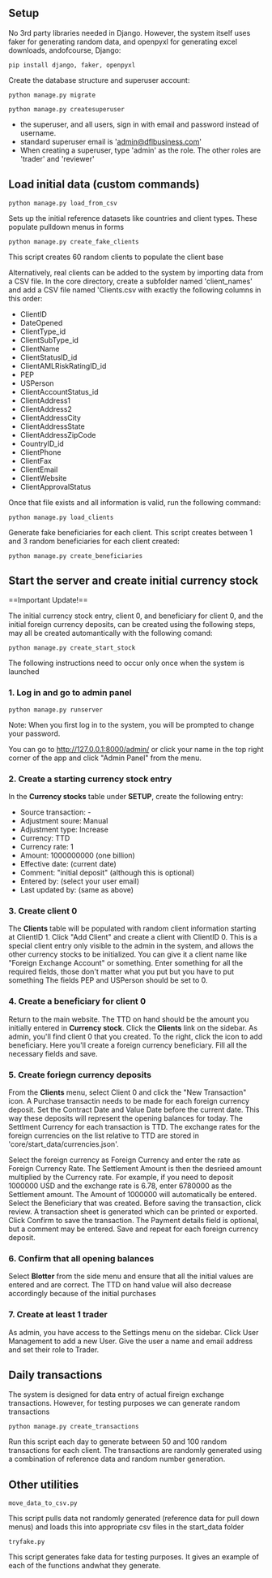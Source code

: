 ## Setup

No 3rd party libraries needed in Django. However, the system itself uses faker for generating random data, and openpyxl for generating excel downloads, andofcourse, Django:

`pip install django, faker, openpyxl`

Create the database structure and superuser account:

`python manage.py migrate`

`python manage.py createsuperuser`

* the superuser, and all users, sign in with email and password instead of username. 
* standard superuser email is 'admin@dflbusiness.com'
* When creating a superuser, type 'admin' as the role. The other roles are 'trader' and 'reviewer'

## Load initial data (custom commands)

`python manage.py load_from_csv`

Sets up the initial reference datasets like countries and client types. These populate pulldown menus in forms

`python manage.py create_fake_clients`

This script creates 60 random clients to populate the client base

Alternatively, real clients can be added to the system by importing data from a CSV file. In the core directory, create a subfolder named 'client_names' and add a CSV file named 'Clients.csv with exactly the following columns in this order:

- ClientID
- DateOpened
- ClientType_id
- ClientSubType_id
- ClientName
- ClientStatusID_id
- ClientAMLRiskRatingID_id
- PEP
- USPerson
- ClientAccountStatus_id
- ClientAddress1
- ClientAddress2
- ClientAddressCity
- ClientAddressState
- ClientAddressZipCode
- CountryID_id
- ClientPhone
- ClientFax
- ClientEmail
- ClientWebsite
- ClientApprovalStatus

Once that file exists and all information is valid, run the following command:

`python manage.py load_clients`

Generate fake beneficiaries for each client. This script creates between 1 and 3 random beneficiaries for each client created:

`python manage.py create_beneficiaries`



## Start the server and create initial currency stock

==Important Update!==

The initial currency stock entry, client 0, and beneficiary for client 0, and the initial foreign currency deposits, can be created using the following steps, may all be created automantically with the following comand:

`python manage.py create_start_stock`

The following instructions need to occur only once when the system is launched

### 1. Log in and go to admin panel

`python manage.py runserver`

Note: When you first log in to the system, you will be prompted to change your password. 

You can go to <http://127.0.0.1:8000/admin/> or click your name in the top right corner of the app and click "Admin Panel" from the menu.

### 2. Create a starting currency stock entry

In the **Currency stocks** table under **SETUP**, create the following entry:
- Source transaction: -
- Adjustment soure: Manual
- Adjustment type: Increase
- Currency: TTD
- Currency rate: 1
- Amount: 1000000000 (one billion)
- Effective date: (current date)
- Comment: "initial deposit" (although this is optional)
- Entered by: (select your user email)
- Last updated by: (same as above)

### 3. Create client 0

The **Clients** table will be populated with random client information starting at ClientID 1. Click "Add Client" and create a client with ClientID 0. This is a special client entry only visible to the admin in the system, and allows the other currency stocks to be initialized. You can give it a client name like "Foreign Exchange Account" or something. Enter something for all the required fields, those don't matter what you put but you have to put something The fields PEP and USPerson should be set to 0.

### 4. Create a beneficiary for client 0

Return to the main website. The TTD on hand should be the amount you initially entered in **Currency stock**. Click the **Clients** link on the sidebar. As admin, you'll find client 0 that you created. To the right, click the icon to add beneficiary. Here you'll create a foreign currency beneficiary. Fill all the necessary fields and save.

### 5. Create foriegn currency deposits

From the **Clients** menu, select Client 0 and click the "New Transaction" icon. A Purchase transactin needs to be made for each foreign currency deposit. Set the Contract Date and Value Date before the current date. This way these deposits will represent the opening balances for today. The Settlment Currency for each transaction is TTD. The exchange rates for the foreign currencies on the list relative to TTD are stored in 'core/start_data/currencies.json'.

Select the foreign currency as Foreign Currency and enter the rate as Foreign Currency Rate. The Settlement Amount is then the desrieed amount multiplied by the Currency rate. For example, if you need to deposit 1000000 USD and the exchange rate is 6.78, enter 6780000 as the Settlement amount. The Amount of 1000000 will automatically be entered. Select the Beneficiary that was created. Before saving the transaction, click review. A transaction sheet is generated which can be printed or exported. Click Confirm to save the transaction. The Payment details field is optional, but a comment may be entered. Save and repeat for each foreign currency deposit.

### 6. Confirm that all opening balances

Select **Blotter** from the side menu and ensure that all the initial values are entered and are correct. The TTD on hand value will also decrease accordingly because of the initial purchases

### 7. Create at least 1 trader

As admin, you have access to the Settings menu on the sidebar. Click User Management to add a new User. Give the user a name and email address and set their role to Trader. 

## Daily transactions

The system is designed for data entry of actual fireign exchange transactions. However, for testing purposes we can generate random transactions

`python manage.py create_transactions`

Run this script each day to generate between 50 and 100 random transactions for each client. The transactions are randomly generated using a combination of reference data and random number generation.


## Other utilities

`move_data_to_csv.py`

This script pulls data not randomly generated (reference data for pull down menus) and loads this into appropriate csv files in the start_data folder

`tryfake.py`

This script generates fake data for testing purposes. It gives an example of each of the functions andwhat they generate.